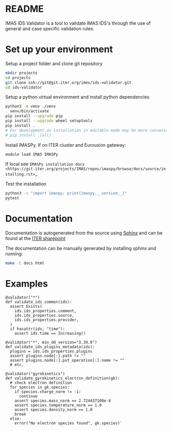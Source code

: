 # README
IMAS IDS Validator is a tool to validate IMAS IDS's through the use of general
and case specific validation rules.

# Set up your environment
Setup a project folder and clone git repository
```bash
mkdir projects
cd projects
git clone ssh://git@git.iter.org/imex/ids-validator.git
cd ids-validator
```

Setup a python virtual environment and install python dependencies
```bash
python3 -m venv ./venv
. venv/bin/activate
pip install --upgrade pip
pip install --upgrade wheel setuptools
pip install .
# For development an installation in editable mode may be more convenient
# pip install .[all]
```

Install IMASPy.
If on ITER cluster and Eurousion gateway:

```bash
module load IMAS IMASPy
```

If local see `IMASPy installation docs <https://git.iter.org/projects/IMAS/repos/imaspy/browse/docs/source/installing.rst>`_

Test the installation

```bash
python3 -c "import imaspy; print(imaspy.__version__)"
pytest
```

# Documentation
Documentation is autogenerated from the source using [Sphinx](http://sphinx-doc.org/)
and can be found at the [ITER sharepoint](https://sharepoint.iter.org/departments/POP/CM/IMDesign/Code%20Documentation/ids-validator-doc/index.html)

The documentation can be manually generated by installing sphinx and running:

```bash
make -C docs html
```

# Examples
```
@validator("*")
def validate_ids_common(ids):
  assert Exists(
    ids.ids_properties.comment,
    ids.ids_properties.source,
    ids.ids_properties.provider,
  )
  if hasattr(ids, "time"):
    assert ids.time == Increasing()
        
@validator("*", min_dd_version="3.39.0")
def validate_ids_plugins_metadata(ids):
  plugins = ids.ids_properties.plugins
  assert plugins.node[:].path != ""
  assert plugins.node[:].put_operation[:].name != ""
  # etc.

@validator("gyrokinetics")
def validate_gyrokinetics_electron_definition(gk):
  # check electron definition
  for species in gk.species:
    if species.charge_norm != -1:
      continue
    assert species.mass_norm == 2.724437108e-4
    assert species.temperature_norm == 1.0
    assert species.density_norm == 1.0
    break
  else:
    error("No electron species found", gk.species)`
```
